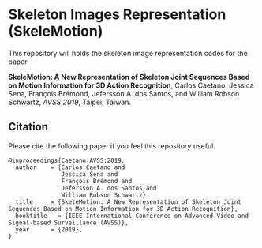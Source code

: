 # Skeleton Images Representation (SkeleMotion)

This repository will holds the skeleton image representation codes for the paper
 
> 
**SkeleMotion: A New Representation of Skeleton Joint Sequences Based on Motion Information for 3D Action Recognition**,
Carlos Caetano, Jessica Sena, François Brémond, Jefersson A. dos Santos, and William Robson Schwartz,
*AVSS 2019*, Taipei, Taiwan.
>

## Citation
Please cite the following paper if you feel this repository useful.
```
@inproceedings{Caetano:AVSS:2019,
  author    = {Carlos Caetano and
               Jessica Sena and
               François Brémond and
               Jefersson A. dos Santos and
               William Robson Schwartz},
  title     = {SkeleMotion: A New Representation of Skeleton Joint Sequences Based on Motion Information for 3D Action Recognition},
  booktitle   = {IEEE International Conference on Advanced Video and Signal-based Surveillance (AVSS)},
  year      = {2019},
}
```
